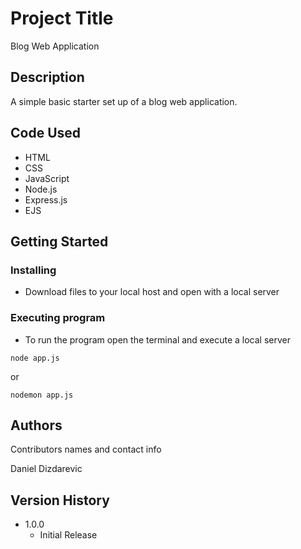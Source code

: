 # Project Title

Blog Web Application

## Description

A simple basic starter set up of a blog web application.

## Code Used

- HTML
- CSS
- JavaScript
- Node.js
- Express.js
- EJS

## Getting Started

### Installing

- Download files to your local host and open with a local server

### Executing program

- To run the program open the terminal and execute a local server

```
node app.js
```

or

```
nodemon app.js
```

## Authors

Contributors names and contact info

Daniel Dizdarevic

## Version History

- 1.0.0
  - Initial Release
